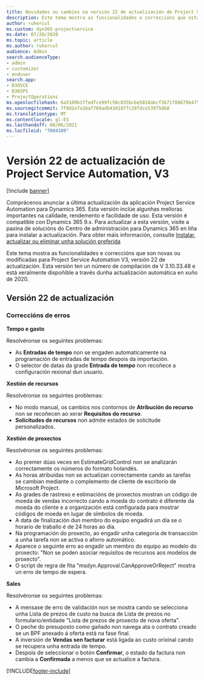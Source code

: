 ```yaml
---
title: Novidades ou cambios na versión 22 de actualización de Project Service Automation, V3
description: Este tema mostra as funcionalidades e correccións que están dispoñibles la versión 22 de actualización de Project Service Automation, V3.
author: ruhercul
ms.custom: dyn365-projectservice
ms.date: 07/28/2020
ms.topic: article
ms.author: ruhercul
audience: Admin
search.audienceType:
- admin
- customizer
- enduser
search.app:
- D365CE
- D365PS
- ProjectOperations
ms.openlocfilehash: 6a5109b1ffedfce99fc50c035bcbe5810abcf3b71f88679b47561d69daa9f3ab
ms.sourcegitcommit: 7f8d1e7a16af769adb43d1877c28fdce53975db8
ms.translationtype: MT
ms.contentlocale: gl-ES
ms.lasthandoff: 08/06/2021
ms.locfileid: "7004309"
---
```

# <a name="project-service-automation-update-release-22-v3"></a>Versión 22 de actualización de Project Service Automation, V3

[!include [banner](../includes/psa-now-project-operations.md)]

Comprácenos anunciar a última actualización da aplicación Project Service Automation para Dynamics 365. Esta versión inclúe algunhas melloras importantes na calidade, rendemento e facilidade de uso. Esta versión é compatible con Dynamics 365 9.x. Para actualizar a esta versión, visite a paxina de solucións do Centro de administración para Dynamics 365 en liña para instalar a actualización. Para obter máis información, consulte [Instalar, actualizar ou eliminar unha solución preferida](/power-platform/admin/install-remove-preferred-solution)

Este tema mostra as funcionalidades e correccións que son novas ou modificadas para Project Service Automation V3, versión 22 de actualización. Esta versión ten un número de compilación de V 3.10.33.48 e está xeralmente dispoñible a través dunha actualización automática en xuño de 2020.

## <a name="update-release-22"></a>Versión 22 de actualización

### <a name="bug-fixes"></a>Correccións de erros



**Tempo e gasto**

Resolvéronse os seguintes problemas:

- As **Entradas de tempo** non se engaden automaticamente na programación de entradas de tempo despois da importación.
- O selector de datas da grade **Entrada de tempo** non recoñece a configuración rexional dun usuario.

**Xestión de recursos**

Resolvéronse os seguintes problemas:

- No modo manual, os cambios nos contornos de **Atribución do recurso** non se recoñecen ao xerar **Requisitos do recurso**.
- **Solicitudes de recursos** non admite estados de solicitude personalizados.

**Xestión de proxectos**

Resolvéronse os seguintes problemas:

- Ao premer dúas veces en EstimateGridControl non se analizarán correctamente os números do formato holandés.
- As horas atribuídas non se actualizan correctamente cando as tarefas se cambian mediante o complemento de cliente de escritorio de Microsoft Project.
- As grades de rastrexo e estimacións de proxectos mostran un código de moeda de vendas incorrecto cando a moeda do contrato é diferente da moeda do cliente e a organización está configurada para mostrar códigos de moeda en lugar de símbolos de moeda.
- A data de finalización dun membro do equipo engadirá un día se o horario de traballo é de 24 horas ao día.
- Na programación do proxecto, ao engadir unha categoría de transacción a unha tarefa non se activa o aforro automático.
- Aparece o seguinte erro ao engadir un membro do equipo ao modelo do proxecto: "Non se poden asociar requisitos de recursos aos modelos de proxecto". 
- O script de regra de fita "msdyn.Approval.CanApproveOrReject" mostra un erro de tempo de espera.

**Sales**

Resolvéronse os seguintes problemas:

- A mensaxe de erro de validación non se mostra cando se selecciona unha Lista de prezos de custo na busca de Lista de prezos no formulario/entidade "Lista de prezos de proxecto de nova oferta".
- O peche do presuposto como gañado non navega ata o contrato creado se un BPF anexado á oferta está na fase final.
- A inversión de **Vendas sen facturar** está ligada ao custo orixinal cando se recupera unha entrada de tempo.
- Despois de seleccionar o botón **Confirmar**, o estado da factura non cambia a **Confirmada** a menos que se actualice a factura.


[!INCLUDE[footer-include](../includes/footer-banner.md)]
